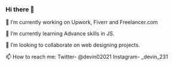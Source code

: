 ### Hi there 👋

🔭 I’m currently working on Upwork, Fiverr and Freelancer.com

🌱 I’m currently learning Advance skills in JS.

👯 I’m looking to collaborate on web designing projects.

📫 How to reach me: Twitter- @devin02021     Instagram- _devin_231
<!--
**devin1324/devin1324** is a ✨ _special_ ✨ repository because its `README.md` (this file) appears on your GitHub profile.

Here are some ideas to get you started:

- 🔭 I’m currently working on ...
- 🌱 I’m currently learning ...
- 👯 I’m looking to collaborate on ...
- 🤔 I’m looking for help with ...
- 💬 Ask me about ...
- 📫 How to reach me: ...
- 😄 Pronouns: ...
- ⚡ Fun fact: ...
-->
